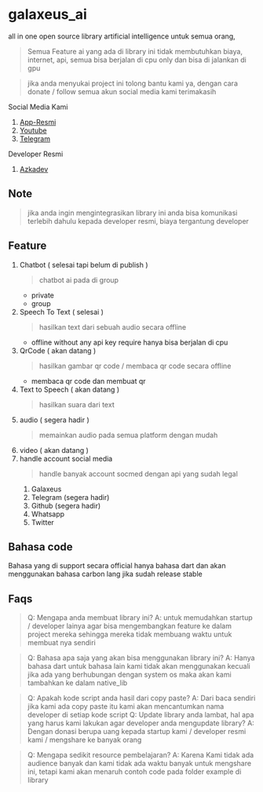 # galaxeus_ai

all in one open source library artificial intelligence untuk semua orang,

> Semua Feature ai yang ada di library ini tidak membutuhkan biaya, internet, api, semua bisa berjalan di cpu only dan bisa di jalankan di gpu

> jika anda menyukai project ini tolong bantu kami ya, dengan cara donate / follow semua akun social media kami terimakasih

Social Media Kami
1. [App-Resmi]()
2. [Youtube](https://youtube.com/c/galaxeus)
3. [Telegram](https://t.me/galaxeusbot)

Developer Resmi
1. [Azkadev](https://github.com/azkadev)

## Note
> jika anda ingin mengintegrasikan library ini anda bisa komunikasi terlebih dahulu kepada developer resmi, biaya tergantung developer

## Feature

1. Chatbot ( selesai tapi belum di publish )
    > chatbot ai pada di group
    - private 
    - group
2. Speech To Text ( selesai )
    > hasilkan text dari sebuah audio secara offline
    - offline without any api key require hanya bisa berjalan di cpu
3. QrCode ( akan datang )
    > hasilkan gambar qr code / membaca qr code secara offline
    - membaca qr code dan membuat qr
4. Text to Speech ( akan datang )
    > hasilkan suara dari text
5. audio ( segera hadir )
    > memainkan audio pada semua platform dengan mudah
6. video ( akan datang )
7. handle account social media
   > handle banyak account socmed dengan api yang sudah legal
   1. Galaxeus
   2. Telegram (segera hadir)
   3. Github (segera hadir)
   4. Whatsapp
   5. Twitter

## Bahasa code
Bahasa yang di support secara official hanya bahasa dart dan akan menggunakan bahasa carbon lang jika sudah release stable

## Faqs

> Q: Mengapa anda membuat library ini?
A: untuk memudahkan startup / developer lainya agar bisa mengembangkan feature ke dalam project mereka sehingga mereka tidak membuang waktu untuk membuat nya sendiri

> Q: Bahasa apa saja yang akan bisa menggunakan library ini?
A: Hanya bahasa dart untuk bahasa lain kami tidak akan menggunakan kecuali jika ada yang 
berhubungan dengan system os maka akan kami tambahkan ke dalam native_lib

> Q: Apakah kode script anda hasil dari copy paste?
A: Dari baca sendiri jika kami ada copy paste itu kami akan mencantumkan nama developer di setiap kode script
> Q: Update library anda lambat, hal apa yang harus kami lakukan agar developer anda mengupdate library?
A: Dengan donasi berupa uang kepada startup kami / developer resmi kami / mengshare ke banyak orang

> Q: Mengapa sedikit resource pembelajaran?
A: Karena Kami tidak ada audience banyak dan kami tidak ada waktu banyak untuk mengshare ini, tetapi kami akan menaruh contoh code pada folder example di library